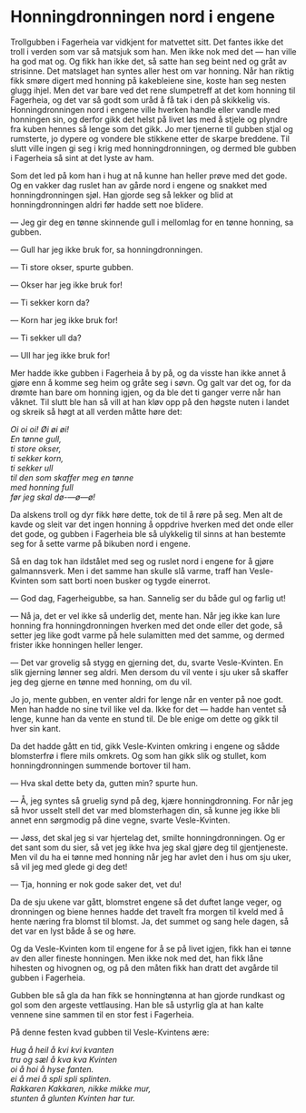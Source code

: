 # Honningdronningen nord i engene

Trollgubben i Fagerheia var vidkjent for matvettet sitt. Det fantes ikke det troll i verden som var så matsjuk som han. Men ikke nok med det — han ville ha god mat og. Og fikk han ikke det, så satte han seg beint ned og gråt av strisinne. Det matslaget han syntes aller hest om var honning. Når han riktig fikk smøre digert med honning på kakebleiene sine, koste han seg nesten glugg ihjel. Men det var bare ved det rene slumpetreff at det kom honning til Fagerheia, og det var så godt som uråd å få tak i den på skikkelig vis. Honningdronningen nord i engene ville hverken handle eller vandle med honningen sin, og derfor gikk det helst på livet løs med å stjele og plyndre fra kuben hennes så lenge som det gikk. Jo mer tjenerne til gubben stjal og rumsterte, jo dypere og vondere ble stikkene etter de skarpe breddene. Til slutt ville ingen gi seg i krig med honningdronningen, og dermed ble gubben i Fagerheia så sint at det lyste av ham.

Som det led på kom han i hug at nå kunne han heller prøve med det gode. Og en vakker dag ruslet han av gårde nord i engene og snakket med honningdronningen sjøl. Han gjorde seg så lekker og blid at honningdronningen aldri før hadde sett noe blidere.

— Jeg gir deg en tønne skinnende gull i mellomlag for en tønne honning, sa gubben.

— Gull har jeg ikke bruk for, sa honningdronningen.

— Ti store okser, spurte gubben.

— Okser har jeg ikke bruk for!

— Ti sekker korn da?

— Korn har jeg ikke bruk for!

— Ti sekker ull da?

— Ull har jeg ikke bruk for!

Mer hadde ikke gubben i Fagerheia å by på, og da visste han ikke annet å gjøre enn å komme seg heim og gråte seg i søvn. Og galt var det og, for da drømte han bare om honning igjen, og da ble det ti ganger verre når han våknet. Til slutt ble han så vill at han kløv opp på den høgste nuten i landet og skreik så høgt at all verden måtte høre det:

*Oi oi oi! Øi øi øi!  
En tønne gull,  
ti store okser,  
ti sekker korn,  
ti sekker ull  
til den som skaffer meg en tønne  
med honning full  
før jeg skal dø-—ø—ø!*

Da alskens troll og dyr fikk høre dette, tok de til å røre på seg. Men alt de kavde og sleit var det ingen honning å oppdrive hverken med det onde eller det gode, og gubben i Fagerheia ble så ulykkelig til sinns at han bestemte seg for å sette varme på bikuben nord i engene.

Så en dag tok han ildstålet med seg og ruslet nord i engene for å gjøre galmannsverk. Men i det samme han skulle slå varme, traff han Vesle-Kvinten som satt borti noen busker og tygde einerrot.

— God dag, Fagerheigubbe, sa han. Sannelig ser du både gul og farlig ut!

— Nå ja, det er vel ikke så underlig det, mente han. Når jeg ikke kan lure honning fra honningdronningen hverken med det onde eller det gode, så setter jeg like godt varme på hele sulamitten med det samme, og dermed frister ikke honningen heller lenger.

— Det var grovelig så stygg en gjerning det, du, svarte Vesle-Kvinten. En slik gjerning lønner seg aldri. Men dersom du vil vente i sju uker så skaffer jeg deg gjerne en tønne med honning, om du vil.

Jo jo, mente gubben, en venter aldri for lenge når en venter på noe godt. Men han hadde no sine tvil like vel da. Ikke for det — hadde han ventet så lenge, kunne han da vente en stund til. De ble enige om dette og gikk til hver sin kant.

Da det hadde gått en tid, gikk Vesle-Kvinten omkring i engene og sådde blomsterfrø i flere mils omkrets. Og som han gikk slik og stullet, kom honningdronningen summende bortover til ham.

— Hva skal dette bety da, gutten min? spurte hun.

— Å, jeg syntes så gruelig synd på deg, kjære honningdronning. For når jeg så hvor usselt stell det var med blomsterhagen din, så kunne jeg ikke bli annet enn sørgmodig på dine vegne, svarte Vesle-Kvinten.

— Jøss, det skal jeg si var hjertelag det, smilte honningdronningen. Og er det sant som du sier, så vet jeg ikke hva jeg skal gjøre deg til gjentjeneste. Men vil du ha ei tønne med honning når jeg har avlet den i hus om sju uker, så vil jeg med glede gi deg det!

— Tja, honning er nok gode saker det, vet du!

Da de sju ukene var gått, blomstret engene så det duftet lange veger, og dronningen og biene hennes hadde det travelt fra morgen til kveld med å hente næring fra blomst til blomst. Ja, det summet og sang hele dagen, så det var en lyst både å se og høre.

Og da Vesle-Kvinten kom til engene for å se på livet igjen, fikk han ei tønne av den aller fineste honningen. Men ikke nok med det, han fikk låne hihesten og hivognen og, og på den måten fikk han dratt det avgårde til gubben i Fagerheia.

Gubben ble så gla da han fikk se honningtønna at han gjorde rundkast og gol som den argeste vettlausing. Han ble så ustyrlig gla at han kalte vennene sine sammen til en stor fest i Fagerheia.

På denne festen kvad gubben til Vesle-Kvintens ære:

*Hug å heil å kvi kvi kvanten  
tru og sæl å kva kva Kvinten  
oi å hoi å hyse fanten.  
ei å mei å spli spli splinten.  
Rakkaren Kakkaren, nikke mikke mur,  
stunten å glunten Kvinten har tur.*